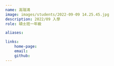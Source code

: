 ```yaml
---
name: 高瑞鴻
image: images/students/2022-09-09 14.25.45.jpg
description: 2022/09 入學
role: 碩士班一年級

aliases:

links:
    home-page:
    email:
    github:
---
```

